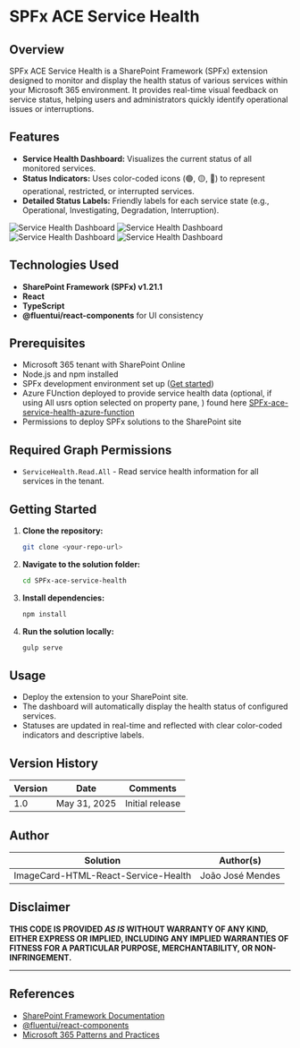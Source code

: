 # SPFx ACE Service Health

## Overview

SPFx ACE Service Health is a SharePoint Framework (SPFx) extension designed to monitor and display the health status of various services within your Microsoft 365 environment. It provides real-time visual feedback on service status, helping users and administrators quickly identify operational issues or interruptions.

## Features

- **Service Health Dashboard:** Visualizes the current status of all monitored services.
- **Status Indicators:** Uses color-coded icons (🟢, 🟡, 🔴) to represent operational, restricted, or interrupted services.
- **Detailed Status Labels:** Friendly labels for each service state (e.g., Operational, Investigating, Degradation, Interruption).

![Service Health Dashboard](./src/assets/serviceHealth01.png "Service Health Dashboard")
![Service Health Dashboard](./src/assets/serviceHealth02.png "Service Health Dashboard Mobile")
![Service Health Dashboard](./src/assets/serviceHealth03.png "Service Health Dashboard Mobile")
![Service Health Dashboard](./src/assets/serviceHealth04.png "Service Health Dashboard Mobile")

## Technologies Used

- **SharePoint Framework (SPFx) v1.21.1**
- **React**
- **TypeScript**
- **@fluentui/react-components** for UI consistency

## Prerequisites

- Microsoft 365 tenant with SharePoint Online
- Node.js and npm installed
- SPFx development environment set up ([Get started](https://docs.microsoft.com/en-us/sharepoint/dev/spfx/set-up-your-developer-tenant))
- Azure FUnction deployed to provide service health data (optional, if using All usrs option selected on property pane,  )  found here [SPFx-ace-service-health-azure-function](react-extension-service-health-azfn.zip)
- Permissions to deploy SPFx solutions to the SharePoint site

## Required Graph Permissions

- `ServiceHealth.Read.All` - Read service health information for all services in the tenant.

## Getting Started

1. **Clone the repository:**

   ```bash
   git clone <your-repo-url>
   ```

2. **Navigate to the solution folder:**

   ```bash
   cd SPFx-ace-service-health
   ```

3. **Install dependencies:**

   ```bash
   npm install
   ```

4. **Run the solution locally:**

   ```bash
   gulp serve
   ```

## Usage

- Deploy the extension to your SharePoint site.
- The dashboard will automatically display the health status of configured services.
- Statuses are updated in real-time and reflected with clear color-coded indicators and descriptive labels.

## Version History

| Version | Date         | Comments         |
| ------- | ------------| ---------------- |
| 1.0     | May 31, 2025| Initial release  |

## Author

| Solution                | Author(s)                |
|-------------------------|--------------------------|
| ImageCard-HTML-React-Service-Health | João José Mendes         |

## Disclaimer

**THIS CODE IS PROVIDED _AS IS_ WITHOUT WARRANTY OF ANY KIND, EITHER EXPRESS OR IMPLIED, INCLUDING ANY IMPLIED WARRANTIES OF FITNESS FOR A PARTICULAR PURPOSE, MERCHANTABILITY, OR NON-INFRINGEMENT.**

---

## References

- [SharePoint Framework Documentation](https://docs.microsoft.com/en-us/sharepoint/dev/spfx/)
- [@fluentui/react-components](https://react.fluentui.dev/)
- [Microsoft 365 Patterns and Practices](https://aka.ms/m365pnp)
